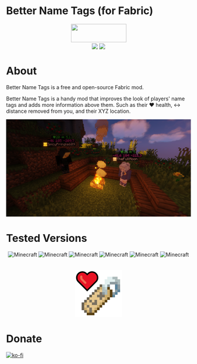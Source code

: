 # Better Name Tags (for Fabric)

<p align="center">
<img src="https://i.imgur.com/Ol1Tcf8.png" width="151" height="50" />
<br>
<img src="https://img.shields.io/static/v1?label=Made%20With&message=%E2%9D%A4&color=red"/>
<img src="https://img.shields.io/static/v1?label=By&message=DevPieter&color=blueviolet"/>
</p>

# About

Better Name Tags is a free and open-source Fabric mod.

Better Name Tags is a handy mod that improves the look of players' name tags and adds more information above them.
Such as their ❤ health, ↔ distance removed from you, and their XYZ location.

<img src="https://github.com/DevPieter/Better-Name-Tags/raw/master/img/name-tag-1.PNG"/>

<br>



# Tested Versions

<p align="center"> 
<img src="https://img.shields.io/static/v1?label=Minecraft&message=1.16&color=critical" alt="Minecraft"/>
<img src="https://img.shields.io/static/v1?label=Minecraft&message=1.16.1&color=critical" alt="Minecraft"/>
<img src="https://img.shields.io/static/v1?label=Minecraft&message=1.16.2&color=success" alt="Minecraft"/>
<img src="https://img.shields.io/static/v1?label=Minecraft&message=1.16.3&color=success" alt="Minecraft"/>
<img src="https://img.shields.io/static/v1?label=Minecraft&message=1.16.4&color=success" alt="Minecraft"/>
<img src="https://img.shields.io/static/v1?label=Minecraft&message=1.16.5&color=success" alt="Minecraft"/>
<br> <br> <br>
<img src="https://github.com/DevPieter/Better-Name-Tags/raw/master/img/icon.png" alt="Inco"/>
</p>

# Donate
[![ko-fi](https://ko-fi.com/img/githubbutton_sm.svg)](https://ko-fi.com/K3K05621Y)

